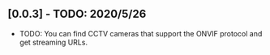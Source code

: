 ## [0.0.3] - TODO: 2020/5/26

* TODO: You can find CCTV cameras that support the ONVIF protocol and get streaming URLs.
